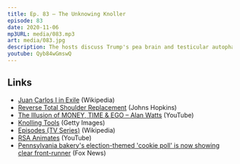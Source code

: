 ```yaml
---
title: Ep. 83 – The Unknowing Knoller
episode: 83
date: 2020-11-06
mp3URL: media/083.mp3
art: media/083.jpg
description: The hosts discuss Trump's pea brain and testicular autophagy, the reverse shoulder replacement, Alan Watts' discussion of money, time, and ego, Dennis reorganizes his tools, Matt LeBlanc's most recent show, and Election 2020 predictions. 
youtube: Qyb84wGmswQ
---
```


## Links

- [Juan Carlos I in Exile](https://en.wikipedia.org/wiki/Juan_Carlos_I#Exile) (Wikipedia)
- [Reverse Total Shoulder Replacement](https://www.hopkinsmedicine.org/orthopaedic-surgery/specialty-areas/shoulder/treatments-procedures/reverse-prosthesis.html) (Johns Hopkins)
- [The Illusion of MONEY, TIME & EGO – Alan Watts](https://youtu.be/dYSQ1NF1hvw) (YouTube)
- [Knolling Tools](https://www.gettyimages.com/photos/knolling-tools) (Getty Images)
- [Episodes (TV Series)](https://en.wikipedia.org/wiki/Episodes_(TV_series)) (Wikipedia)
- [RSA Animates](https://www.youtube.com/watch?v=NdbbcO35arw&list=PL39BF9545D740ECFF) (YouTube)
- [Pennsylvania bakery's election-themed 'cookie poll' is now showing clear front-runner](https://www.foxnews.com/food-drink/pennsylvania-bakery-election-cookie-poll-clear-frontrunner-owner-says) (Fox News)